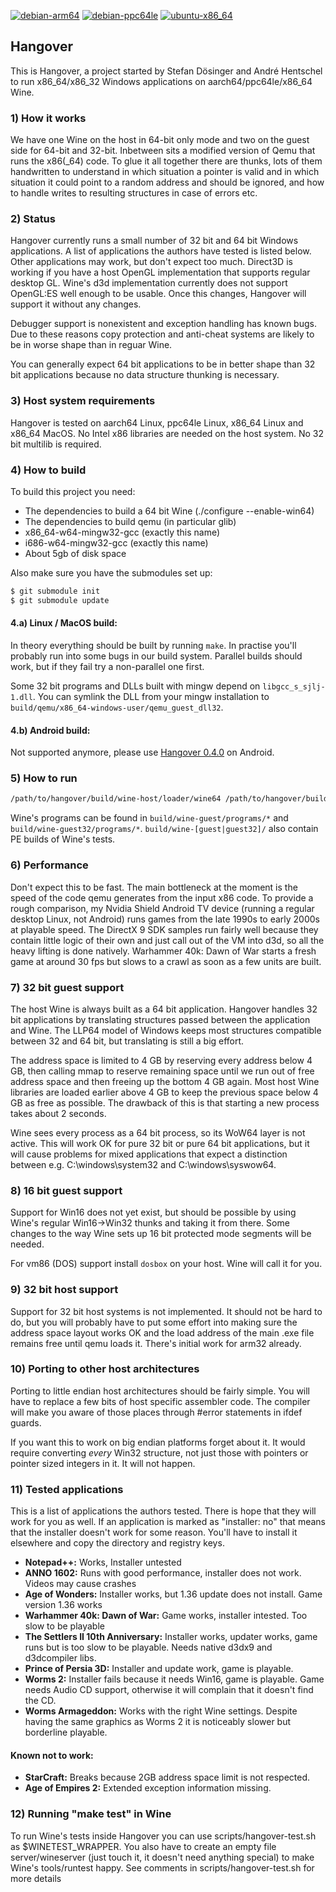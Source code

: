 [![debian-arm64](https://github.com/AndreRH/hangover/workflows/debian-arm64/badge.svg)](https://github.com/AndreRH/hangover/actions?query=workflow%3Adebian-arm64)
[![debian-ppc64le](https://github.com/AndreRH/hangover/workflows/debian-ppc64le/badge.svg)](https://github.com/AndreRH/hangover/actions?query=workflow%3Adebian-ppc64le)
[![ubuntu-x86_64](https://github.com/AndreRH/hangover/workflows/ubuntu-x86_64/badge.svg)](https://github.com/AndreRH/hangover/actions?query=workflow%3Aubuntu-x86_64)

## Hangover
This is Hangover, a project started by Stefan Dösinger and André Hentschel to run
x86_64/x86_32 Windows applications on aarch64/ppc64le/x86_64 Wine.

### 1) How it works
We have one Wine on the host in 64-bit only mode and two on the guest side for 64-bit and 32-bit.
Inbetween sits a modified version of Qemu that runs the x86(_64) code.
To glue it all together there are thunks, lots of them handwritten to understand in which situation
a pointer is valid and in which situation it could point to a random address and should be ignored,
and how to handle writes to resulting structures in case of errors etc.

### 2) Status
Hangover currently runs a small number of 32 bit and 64 bit Windows applications.
A list of applications the authors have tested is listed below. Other applications may work,
but don't expect too much. Direct3D is working if you have a host OpenGL implementation that
supports regular desktop GL. Wine's d3d implementation currently does not support OpenGL:ES well
enough to be usable. Once this changes, Hangover will support it without any changes.

Debugger support is nonexistent and exception handling has known bugs.
Due to these reasons copy protection and anti-cheat systems are likely
to be in worse shape than in reguar Wine.

You can generally expect 64 bit applications to be in better shape than 32 bit
applications because no data structure thunking is necessary.

### 3) Host system requirements
Hangover is tested on aarch64 Linux, ppc64le Linux, x86_64 Linux and x86_64 MacOS.
No Intel x86 libraries are needed on the host system. No 32 bit multilib is required.

### 4) How to build

To build this project you need:
- The dependencies to build a 64 bit Wine (./configure --enable-win64)
- The dependencies to build qemu (in particular glib)
- x86_64-w64-mingw32-gcc (exactly this name)
- i686-w64-mingw32-gcc (exactly this name)
- About 5gb of disk space

Also make sure you have the submodules set up:

```bash
$ git submodule init
$ git submodule update
```

#### 4.a) Linux / MacOS build:
In theory everything should be built by running `make`. In practise you'll probably run into some
bugs in our build system. Parallel builds should work, but if they fail try a non-parallel one first.

Some 32 bit programs and DLLs built with mingw depend on `libgcc_s_sjlj-1.dll`.
You can symlink the DLL from your mingw installation to `build/qemu/x86_64-windows-user/qemu_guest_dll32`.

#### 4.b) Android build:
Not supported anymore, please use [Hangover 0.4.0](https://github.com/AndreRH/hangover/releases/tag/hangover-0.4.0) on Android.

### 5) How to run

```bash
/path/to/hangover/build/wine-host/loader/wine64 /path/to/hangover/build/qemu/x86_64-windows-user/qemu-x86_64.exe.so foo.exe
```

Wine's programs can be found in `build/wine-guest/programs/*` and `build/wine-guest32/programs/*`.
`build/wine-[guest|guest32]/` also contain PE builds of Wine's tests.

### 6) Performance
Don't expect this to be fast. The main bottleneck at the moment is the speed of the code qemu
generates from the input x86 code. To provide a rough comparison, my Nvidia Shield Android TV
device (running a regular desktop Linux, not Android) runs games from the late 1990s to early
2000s at playable speed. The DirectX 9 SDK samples run fairly well because they contain little
logic of their own and just call out of the VM into d3d, so all the heavy lifting is done natively.
Warhammer 40k: Dawn of War starts a fresh game at around 30 fps but slows to a crawl as soon as
a few units are built.

### 7) 32 bit guest support
The host Wine is always built as a 64 bit application. Hangover handles 32 bit applications by
translating structures passed between the application and Wine. The LLP64 model of Windows keeps
most structures compatible between 32 and 64 bit, but translating is still a big effort.

The address space is limited to 4 GB by reserving every address below 4 GB, then calling mmap to
reserve remaining space until we run out of free address space and then freeing up the bottom 4 GB
again. Most host Wine libraries are loaded earlier above 4 GB to keep the previous space below 4 GB
as free as possible. The drawback of this is that starting a new process takes about 2 seconds.

Wine sees every process as a 64 bit process, so its WoW64 layer is not active. This will work OK for
pure 32 bit or pure 64 bit applications, but it will cause problems for mixed applications that
expect a distinction between e.g. C:\windows\system32 and C:\windows\syswow64.

### 8) 16 bit guest support
Support for Win16 does not yet exist, but should be possible by using Wine's regular Win16->Win32
thunks and taking it from there. Some changes to the way Wine sets up 16 bit protected mode
segments will be needed.

For vm86 (DOS) support install `dosbox` on your host. Wine will call it for you.

### 9) 32 bit host support
Support for 32 bit host systems is not implemented. It should not be hard to do, but you will
probably have to put some effort into making sure the address space layout works OK and the load
address of the main .exe file remains free until qemu loads it. There's initial work for arm32
already.

### 10) Porting to other host architectures
Porting to little endian host architectures should be fairly simple. You will have to replace a
few bits of host specific assembler code. The compiler will make you aware of those places through
#error statements in ifdef guards.

If you want this to work on big endian platforms forget about it. It would require converting
*every* Win32 structure, not just those with pointers or pointer sized integers in it.
It will not happen.

### 11) Tested applications

This is a list of applications the authors tested. There is hope that they will work for you as well.
If an application is marked as "installer: no" that means that the installer doesn't work for some
reason. You'll have to install it elsewhere and copy the directory and registry keys.

- **Notepad++:** Works, Installer untested
- **ANNO 1602:** Runs with good performance, installer does not work. Videos may cause crashes
- **Age of Wonders:** Installer works, but 1.36 update does not install. Game version 1.36 works
- **Warhammer 40k: Dawn of War:** Game works, installer intested. Too slow to be playable
- **The Settlers II 10th Anniversary:** Installer works, updater works, game runs but is too slow to be playable. Needs native d3dx9 and d3dcompiler libs.
- **Prince of Persia 3D:** Installer and update work, game is playable.
- **Worms 2:** Installer fails because it needs Win16, game is playable. Game needs Audio CD support, otherwise it will complain that it doesn't find the CD.
- **Worms Armageddon:** Works with the right Wine settings. Despite having the same graphics as Worms 2 it is noticeably slower but borderline playable.

#### Known not to work:
- **StarCraft:** Breaks because 2GB address space limit is not respected.
- **Age of Empires 2:** Extended exception information missing.

### 12) Running "make test" in Wine
To run Wine's tests inside Hangover you can use scripts/hangover-test.sh as $WINETEST_WRAPPER. You
also have to create an empty file server/wineserver (just touch it, it doesn't need anything special)
to make Wine's tools/runtest happy. See comments in scripts/hangover-test.sh for more details

